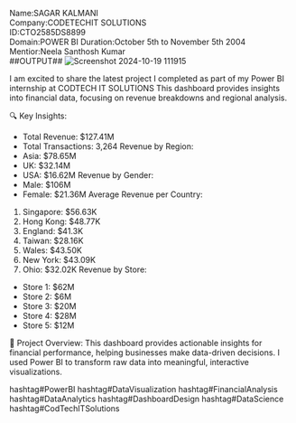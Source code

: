 Name:SAGAR KALMANI  
Company:CODETECHIT SOLUTIONS  
ID:CTO2585DS8899  
Domain:POWER BI
Duration:October 5th to November 5th 2004  
Mentior:Neela Santhosh Kumar  
##OUTPUT##
![Screenshot 2024-10-19 111915](https://github.com/user-attachments/assets/90e2da55-9c65-43f8-bd2a-47b98f90b099)



I am excited to share the latest project I completed as part of my Power BI internship at CODTECH IT SOLUTIONS This dashboard provides insights into financial data, focusing on revenue breakdowns and regional analysis.

🔍 Key Insights:
- Total Revenue: $127.41M 
- Total Transactions: 3,264 
Revenue by Region:
 - Asia: $78.65M
 - UK: $32.14M
 - USA: $16.62M 
Revenue by Gender:
 - Male: $106M
 - Female: $21.36M 
Average Revenue per Country:
 1. Singapore: $56.63K
 2. Hong Kong: $48.77K
 3. England: $41.3K
 4. Taiwan: $28.16K
 5. Wales: $43.50K
 6. New York: $43.09K
 7. Ohio: $32.02K
Revenue by Store:
 - Store 1: $62M
 - Store 2: $6M
 - Store 3: $20M
 - Store 4: $28M
 - Store 5: $12M 

💼 Project Overview:
This dashboard provides actionable insights for financial performance, helping businesses make data-driven decisions. I used Power BI to transform raw data into meaningful, interactive visualizations.

hashtag#PowerBI hashtag#DataVisualization hashtag#FinancialAnalysis hashtag#DataAnalytics hashtag#DashboardDesign hashtag#DataScience hashtag#CodTechITSolutions
